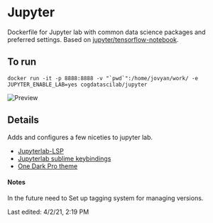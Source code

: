 # Jupyter

Dockerfile for Jupyter lab with common data science packages and preferred settings. Based on [jupyter/tensorflow-notebook](https://hub.docker.com/r/jupyter/tensorflow-notebook).

## To run

```
docker run -it -p 8888:8888 -v "`pwd`":/home/jovyan/work/ -e JUPYTER_ENABLE_LAB=yes cogdatascilab/jupyter
```

![Preview](https://user-images.githubusercontent.com/77553463/113453795-a1f09c80-93bb-11eb-87a6-2d11265d9c8e.png)

##  Details

Adds and configures a few niceties to jupyter lab.

* [Jupyterlab-LSP](https://github.com/krassowski/jupyterlab-lsp)
* [Jupyterlab sublime keybindings](https://github.com/ryantam626/jupyterlab_sublime)
* [One Dark Pro theme](https://github.com/johnnybarrels/jupyterlab_onedarkpro)

#### Notes

In the future need to Set up tagging system for managing versions.

Last edited: 4/2/21, 2:19 PM
